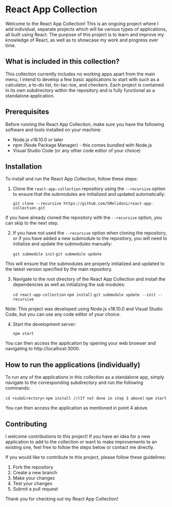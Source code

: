 # React App Collection

Welcome to the React App Collection! This is an ongoing project where I add individual, separate projects which will be various types of applications, all built using React. The purpose of this project is to learn and improve my knowledge of React, as well as to showcase my work and progress over time.

## What is included in this collection?

This collection currently includes no working apps apart from the main menu, I intend to develop a few basic applications to start with such as a calculator, a to-do list, tic-tac-toe, and checkers. Each project is contained in its own subdirectory within the repository and is fully functional as a standalone application.

## Prerequisites

Before running the React App Collection, make sure you have the following software and tools installed on your machine:

- Node.js v18.10.0 or later
- npm (Node Package Manager) - this comes bundled with Node.js
- Visual Studio Code (or any other code editor of your choice)

## Installation

To install and run the React App Collection, follow these steps:

1. Clone the `react-app-collection` repository using the `--recursive` option to ensure that the submodules are initialized and updated automatically: 

   `git clone --recursive https://github.com/SMelidoni/react-app-collection.git`
   
If you have already cloned the repository with the `--recursive` option, you can skip to the next step.

2. If you have not used the `--recursive` option when cloning the repository, or if you have added a new submodule to the repository, you will need to initialize and update the submodules manually:

   `git submodule init`
   `git submodule update`
   
This will ensure that the submodules are properly initialized and updated to the latest version specified by the main repository.

3. Navigate to the root directory of the React App Collection and install the dependencies as well as initializing the sub modules:

   `cd react-app-collection`
   `npm install`
   `git submodule update --init --recursive`
   
Note: This project was developed using Node.js v18.10.0 and Visual Studio Code, but you can use any code editor of your choice.

4. Start the development server:

   `npm start`
   
You can then access the application by opening your web browser and navigating to http://localhost:3000.

## How to run the applications (individually)

To run any of the applications in this collection as a standalone app, simply navigate to the corresponding subdirectory and run the following commands:

   `cd <subdirectory>`
   `npm install //(If not done in step 3 above)`
   `npm start`

You can then access the application as mentioned in point 4 above.

## Contributing

I welcome contributions to this project! If you have an idea for a new application to add to the collection or want to make improvements to an existing one, feel free to follow the steps below or contact me directly.

If you would like to contribute to this project, please follow these guidelines:

1. Fork the repository
2. Create a new branch
3. Make your changes
4. Test your changes
5. Submit a pull request

Thank you for checking out my React App Collection!
